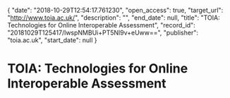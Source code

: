 {
  "date": "2018-10-29T12:54:17.761230", 
  "open_access": true, 
  "target_url": "http://www.toia.ac.uk/", 
  "description": "", 
  "end_date": null, 
  "title": "TOIA: Technologies for Online Interoperable Assessment", 
  "record_id": "20181029T125417/lwspNMBUi+PT5Nl9v+eUww==", 
  "publisher": "toia.ac.uk", 
  "start_date": null
}

# TOIA: Technologies for Online Interoperable Assessment

